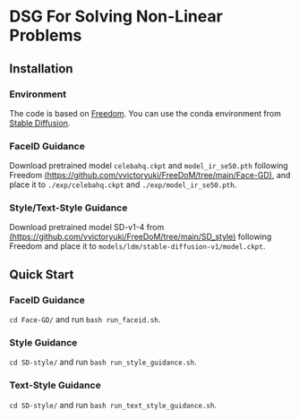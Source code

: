 # DSG For Solving Non-Linear Problems

## Installation

### Environment

The code is based on [Freedom](https://github.com/vvictoryuki/FreeDoM/tree/main). You can use the conda 
environment from [Stable Diffusion](https://github.com/CompVis/stable-diffusion).

### FaceID Guidance

Download pretrained model  `celebahq.ckpt` and `model_ir_se50.pth` following Freedom 
[(https://github.com/vvictoryuki/FreeDoM/tree/main/Face-GD)](https://github.com/vvictoryuki/FreeDoM/tree/main/Face-GD), 
and place it to `./exp/celebahq.ckpt` and `./exp/model_ir_se50.pth`.

### Style/Text-Style Guidance

Download pretrained model SD-v1-4 from [(https://github.com/vvictoryuki/FreeDoM/tree/main/SD_style)](https://github.com/vvictoryuki/FreeDoM/tree/main/SD_style)
following Freedom and place it to `models/ldm/stable-diffusion-v1/model.ckpt`.

## Quick Start

### FaceID Guidance

`cd Face-GD/` and run `bash run_faceid.sh`.

### Style Guidance

`cd SD-style/` and run `bash run_style_guidance.sh`.

### Text-Style Guidance

`cd SD-style/` and run `bash run_text_style_guidance.sh`.

